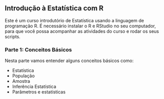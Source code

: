 ## Introdução à Estatística com R

Este é um curso introdutório de Estatística usando a linguagem de programação R. 
É necessário instalar o R e RStudio no seu computador, para que você possa acompanhar as atividades do curso e rodar os seus scripts.

### Parte 1: Conceitos Básicos

Nesta parte vamos entender alguns conceitos básicos como:

- Estatística
- População
- Amostra
- Inferência Estatística 
- Parâmetros e estatísticas

